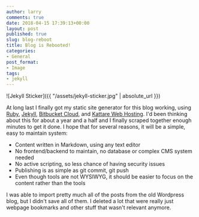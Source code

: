 ```yaml
---
author: larry
comments: true
date: 2018-04-15 17:39:13+00:00
layout: post
published: true
slug: blog-reboot
title: Blog is Rebooted!
categories:
- General
post_format:
- Image
tags:
- jekyll
---
```


![Jekyll Sticker]({{ "/assets/jekyll-sticker.jpg" | absolute_url }})

At long last I finally got my static site generator for this blog working, using [Ruby](https://www.ruby-lang.org/en/), 
[Jekyll](https://jekyllrb.com/), [Bitbucket Cloud](https://bitbucket.org/product), and 
[Kattare Web Hosting](https://www.kattare.com/webhosting.kvws).
I'd been thinking about this for about a year and a half and I finally scraped together enough minutes to get it done. I hope that
for several reasons, it will be a simple, easy to maintain system:

- Content written in Markdown, using any text editor
- No frontend/backend to maintain, no database or complex CMS system needed
- No active scripting, so less chance of having security issues
- Publishing is as simple as git commit, git push
- Even though tools are not WYSIWYG, it should be easier to focus on the content rather than the tools

I was able to import pretty much all of the posts from the old Wordpress blog, but I didn't save all of them. I deleted a lot that
were really just webpage bookmarks and other stuff that wasn't relevant anymore.
